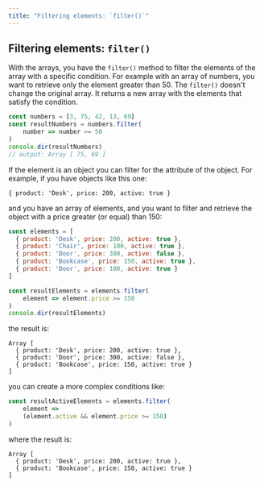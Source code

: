 ```yaml
---
title: "Filtering elements: `filter()`"
---
```


## Filtering elements: `filter()`

With the arrays, you have the `filter()` method to filter the elements of the array with a specific condition. For example with an array of numbers, you want to retrieve only the element greater than 50.
The `filter()` doesn't change the original array. It returns a new array with the elements that satisfy the condition.

```js
const numbers = [3, 75, 42, 13, 69]
const resultNumbers = numbers.filter(
    number => number >= 50
)
console.dir(resultNumbers)
// output: Array [ 75, 69 ]
```

If the element is an object you can filter for the attribute of the object. For example, if you have objects like this one:
```
{ product: 'Desk', price: 200, active: true }
```
and you have an array of elements, and you want to filter and retrieve the object with a price greater (or equal) than 150:

```js
const elements = [
  { product: 'Desk', price: 200, active: true },
  { product: 'Chair', price: 100, active: true },
  { product: 'Door', price: 300, active: false },
  { product: 'Bookcase', price: 150, active: true },
  { product: 'Door', price: 100, active: true }
]

const resultElements = elements.filter(
    element => element.price >= 150
)
console.dir(resultElements)
```

the result is:

```
Array [
  { product: 'Desk', price: 200, active: true },
  { product: 'Door', price: 300, active: false },
  { product: 'Bookcase', price: 150, active: true }
]
```

you can create a more complex conditions like:

```js
const resultActiveElements = elements.filter(
    element =>
    (element.active && element.price >= 150)
)
```

where the result is:

```
Array [
  { product: 'Desk', price: 200, active: true },
  { product: 'Bookcase', price: 150, active: true }
]
```